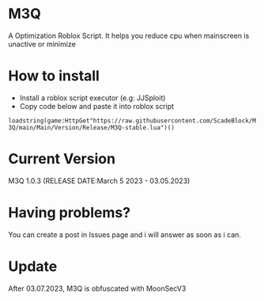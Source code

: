 # M3Q
A Optimization Roblox Script. It helps you reduce cpu when mainscreen is unactive or minimize
# How to install
+ Install a roblox script executor (e.g: JJSploit)
+ Copy code below and paste it into roblox script

`loadstring(game:HttpGet"https://raw.githubusercontent.com/ScadeBlock/M3Q/main/Main/Version/Release/M3Q-stable.lua")()` 

# Current Version
M3Q 1.0.3 (RELEASE DATE:March 5 2023 - 03.05.2023)
# Having problems?
You can create a post in Issues page and i will answer as soon as i can.
# Update
After 03.07.2023, M3Q is obfuscated with MoonSecV3
